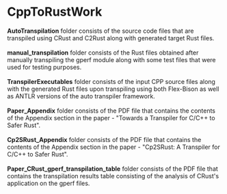 # CppToRustWork

**AutoTranspilation** folder consists of the source code files that are transpiled using CRust and C2Rust along with generated target Rust files. <br><br>
**manual_transpilation** folder consists of the Rust files obtained after manually transpiling the gperf module along with some test files that were used for testing purposes. <br><br>
**TranspilerExecutables** folder consists of the input CPP source files along with the generated Rust files upon transpiling using both Flex-Bison as well as ANTLR versions of the auto transpiler framework. <br><br>
**Paper_Appendix** folder consists of the PDF file that contains the contents of the Appendix section in the paper - "Towards a Transpiler for C/C++ to Safer Rust". <br><br>
**Cp2SRust_Appendix** folder consists of the PDF file that contains the contents of the Appendix section in the paper - "Cp2SRust: A Transpiler for C/C++ to Safer Rust". <br><br>
**Paper_CRust_gperf_transpilation_table** folder consists of the PDF file that contains the transpilation results table consisting of the analysis of CRust's application on the gperf files.

